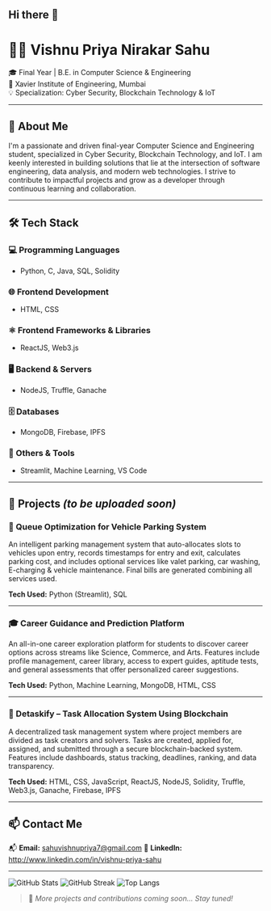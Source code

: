 ## Hi there 👋
# 👩‍💻 Vishnu Priya Nirakar Sahu

🎓 Final Year | B.E. in Computer Science & Engineering  
📍 Xavier Institute of Engineering, Mumbai  
💡 Specialization: Cyber Security, Blockchain Technology & IoT

---

## 🌟 About Me

I'm a passionate and driven final-year Computer Science and Engineering student, specialized in Cyber Security, Blockchain Technology, and IoT. I am keenly interested in building solutions that lie at the intersection of software engineering, data analysis, and modern web technologies. I strive to contribute to impactful projects and grow as a developer through continuous learning and collaboration.

---

## 🛠️ Tech Stack

### 💻 Programming Languages
- Python, C, Java, SQL, Solidity

### 🌐 Frontend Development
- HTML, CSS

### ⚛️ Frontend Frameworks & Libraries
- ReactJS, Web3.js

### 🖥️ Backend & Servers
- NodeJS, Truffle, Ganache

### 🗄️ Databases
- MongoDB, Firebase, IPFS

### 🤖 Others & Tools
- Streamlit, Machine Learning, VS Code

---

## 📂 Projects *(to be uploaded soon)*

### 🚗 Queue Optimization for Vehicle Parking System
An intelligent parking management system that auto-allocates slots to vehicles upon entry, records timestamps for entry and exit, calculates parking cost, and includes optional services like valet parking, car washing, E-charging & vehicle maintenance. Final bills are generated combining all services used.

**Tech Used:** Python (Streamlit), SQL  

---

### 🎓 Career Guidance and Prediction Platform
An all-in-one career exploration platform for students to discover career options across streams like Science, Commerce, and Arts. Features include profile management, career library, access to expert guides, aptitude tests, and general assessments that offer personalized career suggestions.

**Tech Used:** Python, Machine Learning, MongoDB, HTML, CSS  

---

### 🔗 Detaskify – Task Allocation System Using Blockchain
A decentralized task management system where project members are divided as task creators and solvers. Tasks are created, applied for, assigned, and submitted through a secure blockchain-backed system. Features include dashboards, status tracking, deadlines, ranking, and data transparency.

**Tech Used:** HTML, CSS, JavaScript, ReactJS, NodeJS, Solidity, Truffle, Web3.js, Ganache, Firebase, IPFS  

---

## 📫 Contact Me

📬 **Email:** sahuvishnupriya7@gmail.com
🔗 **LinkedIn:** http://www.linkedin.com/in/vishnu-priya-sahu  


---


![GitHub Stats](https://github-readme-stats.vercel.app/api?username=Vishnu-Priya-Sahu&show_icons=true&theme=radical)
![GitHub Streak](https://streak-stats.demolab.com?user=Vishnu-Priya-Sahu&theme=radical)
![Top Langs](https://github-readme-stats.vercel.app/api/top-langs/?username=Vishnu-Priya-Sahu&layout=compact)

> 🚧 *More projects and contributions coming soon... Stay tuned!*

